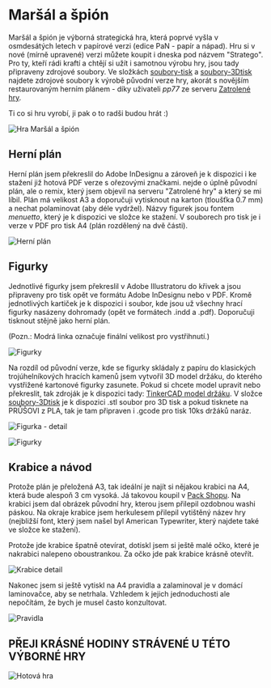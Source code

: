 # Maršál a špión
Maršál a špión je výborná strategická hra, která poprvé vyšla v osmdesátých letech v papírové verzi (edice PaN - papír a nápad). Hru si v nové (mírně upravené) verzi můžete koupit i dneska pod názvem "Stratego". Pro ty, kteří rádi kraftí a chtějí si užít i samotnou výrobu hry, jsou tady připraveny zdrojové soubory. Ve složkách [soubory-tisk](https://github.com/janlouda/marsalaspion/tree/master/soubory-tisk) a [soubory-3Dtisk](https://github.com/janlouda/marsalaspion/tree/master/soubory-3Dtisk) najdete zdrojové soubory k výrobě původní verze hry, akorát s novějším restaurovaným herním plánem - díky uživateli *pp77* ze serveru [Zatrolené hry](https://www.zatrolene-hry.cz/spolecenska-hra/marsal-a-spion-183/k-stazeni/a3-plan-9869/).

Ti co si hru vyrobí, ji pak o to radši budou hrát :)


![Hra Maršál a špión](https://github.com/janlouda/marsalaspion/raw/master/img/krabice.JPG)


  
## Herní plán
Herní plán jsem překreslil do Adobe InDesignu a zároveň je k dispozici i ke stažení již hotová PDF verze s ořezovými značkami. nejde o úplně původní plán, ale o remix, který jsem objevil na serveru "Zatrolené hry" a který se mi líbil. Plán má velikost A3 a doporučuji vytisknout na karton (tloušťka 0.7 mm) a nechat polaminovat (aby déle vydržel). Názvy figurek jsou fontem *menuetto*, který je k dispozici ve složce ke stažení.
V souborech pro tisk je i verze v PDF pro tisk A4 (plán rozdělený na dvě části).


![Herní plán](https://github.com/janlouda/marsalaspion/raw/master/img/herni_plan.JPG)

## Figurky
Jednotlivé figurky jsem překreslil v Adobe Illustratoru do křivek a jsou připraveny pro tisk opět ve formátu Adobe InDesignu nebo v PDF. Kromě jednotlivých kartiček je k dispozici i soubor, kde jsou už všechny hrací figurky nasázeny dohromady (opět ve formátech .indd a .pdf). Doporučuji tisknout stějně jako herní plán.

(Pozn.: Modrá linka označuje finální velikost pro vystřihnutí.)

![Figurky](https://github.com/janlouda/marsalaspion/raw/master/img/figurky-karton.png)



Na rozdíl od původní verze, kde se figurky skládaly z papíru do klasických trojúhelníkových hracích kamenů jsem vytvořil 3D model držáku, do kterého vystřižené kartonové figurky zasunete. Pokud si chcete model upravit nebo překreslit, tak zdroják je k dispozici tady: [TinkerCAD model držáku](https://www.tinkercad.com/things/fhxQ1hPLyRa-public-marsal-a-spion-holder). V složce [soubory-3Dtisk](https://github.com/janlouda/marsalaspion/tree/master/soubory-3Dtisk) je k dispozici .stl soubor pro 3D tisk a pokud tisknete na PRŮŠOVI z PLA, tak je tam připraven i .gcode pro tisk 10ks držáků naráz. 


![Figurka - detail](https://github.com/janlouda/marsalaspion/raw/master/img/figurka_detail.JPG)


![Figurky](https://github.com/janlouda/marsalaspion/raw/master/img/figurky.JPG)


## Krabice a návod
Protože plán je přeložená A3, tak ideální je najít si nějakou krabici na A4, která bude alespoň 3 cm vysoká. Já takovou koupil v [Pack Shopu](https://www.packshop.cz/z/papirova-krabice-na-format-a4-331x234x30-mm-17.html). Na krabici jsem dal obrázek původní hry, kterou jsem přilepil ozdobnou washi páskou. Na okraje krabice jsem herkulesem přilepil vytištěný název hry (nejbližší font, který jsem našel byl American Typewriter, který najdete také ve složce ke stažení).


Protože jde krabice špatně otevírat, dotiskl jsem si ještě malé očko, které je nakrabici nalepeno oboustrankou. Za očko jde pak krabice krásně otevřít.

![Krabice detail](https://github.com/janlouda/marsalaspion/raw/master/img/krabice_detail.JPG)

Nakonec jsem si ještě vytiskl na A4 pravidla a zalaminoval je v domácí laminovačce, aby se netrhala. Vzhledem k jejich jednoduchosti ale nepočítám, že bych je musel často konzultovat.

![Pravidla](https://github.com/janlouda/marsalaspion/raw/master/img/pravidla.JPG)

## PŘEJI KRÁSNÉ HODINY STRÁVENÉ U TÉTO VÝBORNÉ HRY

![Hotová hra](https://github.com/janlouda/marsalaspion/raw/master/img/hotova_hra.JPG)








